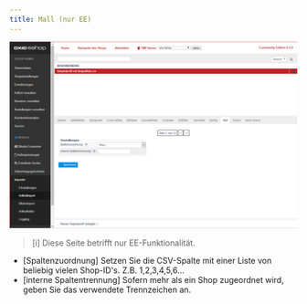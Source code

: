 ```yaml
---
title: Mall (nur EE)
---
```


![Artikelimport | Mall ](../../../../assets/newAssets/Artikelimport-Mall.png)

> [i] Diese Seite betrifft nur EE-Funktionalität.
 
- [Spaltenzuordnung] Setzen Sie die CSV-Spalte mit einer Liste von beliebig vielen Shop-ID's. Z.B. 1,2,3,4,5,6...  
- [interne Spaltentrennung] Sofern mehr als ein Shop zugeordnet wird, geben Sie das verwendete Trennzeichen an.

